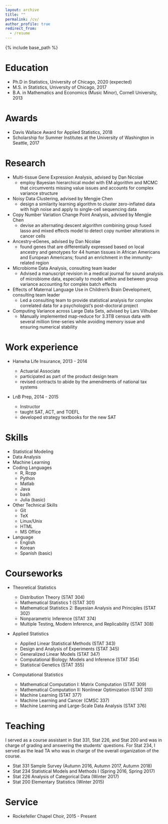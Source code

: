 ```yaml
---
layout: archive
title: ""
permalink: /cv/
author_profile: true
redirect_from:
  - /resume
---
```


{% include base_path %}

Education
======
* Ph.D in Statistics, University of Chicago, 2020 (expected)
* M.S. in Statistics, University of Chicago, 2017
* B.A. in Mathematics and Economics (Music Minor), Cornell University, 2013

Awards
======
* Davis Wallace Award for Applied Statistics, 2018
* Scholarship for Summer Institutes at the University of Washington in Seattle, 2017


Research
======
* Multi-tissue Gene Expression Analysis, advised by Dan Nicolae
  * employ Bayesian hierarchical model with EM algorithm and MCMC that circumvents missing value issues and accounts for complex variance structure
* Noisy Data Clustering, advised by Mengjie Chen
  * design a similarity learning algorithm to cluster zero-inflated data with high noise and
apply to single-cell sequencing data
* Copy Number Variation Change Point Analysis, advised by Mengjie Chen
  * devise an alternating descent algorithm combining group fused lasso and mixed effects model to detect copy number alterations in cancer cells
* Ancestry-eGenes, advised by Dan Nicolae
  * found genes that are differentially expressed based on local ancestry and genotypes for 44 human tissues in African Americans and European Americans; found an enrichment in the immunity-related region
* Microbiome Data Analysis, consulting team leader
  * Advised a manuscript revision in a medical journal for sound analysis of microbiome data, especially to model within and between group variance accounting for complex batch effects
* Effects of Maternal Language Use in Children’s Brain Development, consulting team leader
  * Led a consulting team to provide statistical analysis for complex correlated data for a psychologist’s post-doctoral project
* Computing Variance across Large Data Sets, advised by Lars Vilhuber
  * Manually implemented map-reduce for 3.3TB census data with several million time-series while avoiding memory issue and ensuring numerical stability


Work experience
======
* Hanwha Life Insurance, 2013 - 2014 
  * Actuarial Associate
  * participated as part of the product design team
  * revised contracts to abide by the amendments of national tax systems

* LnB Prep, 2014 - 2015 
  * Instructor
  * taught SAT, ACT, and TOEFL
  * developed strategy textbooks for the new SAT
  
Skills
======
* Statistical Modeling
* Data Analysis
* Machine Learning
* Coding Languages
  * R, Rcpp
  * Python
  * Matlab
  * Java
  * bash
  * Julia (basic)
* Other Technical Skills
  * Git
  * TeX
  * Linux/Unix
  * HTML
  * MS Office
* Language
  * English
  * Korean
  * Spanish (basic)
  
  
Courseworks
====== 
* Theoretical Statistics
  * Distribution Theory (STAT 304)
  * Mathematical Statistics 1 (STAT 301)
  * Mathematical Statistics 2: Bayesian Analysis and Principles (STAT 302)
  * Nonparametric Inference (STAT 374)
  * Multiple Testing, Modern Inference, and Replicability (STAT 308)

* Applied Statistics
  * Applied Linear Statistical Methods (STAT 343)
  * Design and Analysis of Experiments (STAT 345)
  * Generalized Linear Models (STAT 347)
  * Computational Biology: Models and Inference (STAT 354)
  * Statistical Genetics (STAT 355)

* Computational Statistics
  * Mathematical Computation I: Matrix Computation (STAT 309)
  * Mathematical Computation II: Nonlinear Optimization (STAT 310)
  * Machine Learning (STAT 377)
  * Machine Learning and Cancer (CMSC 337)
  * Machine Learning and Large-Scale Data Analysis (STAT 376)

  
Teaching
======
I served as a course assistant in Stat 331, Stat 226, and Stat 200 and was in charge of grading and answering the students' questions. For Stat 234, I served as the lead TA who was in charge of the overall organization of the course.
* Stat 331 Sample Survey (Autumn 2016, Autumn 2017, Autumn 2018)
* Stat 234 Statistical Models and Methods I (Spring 2016, Spring 2017)
* Stat 226 Analysis of Categorical Data (Winter 2017)
* Stat 200 Elementary Statistics (Winter 2015)


Service
======
* Rockefeller Chapel Choir, 2015 - Present
